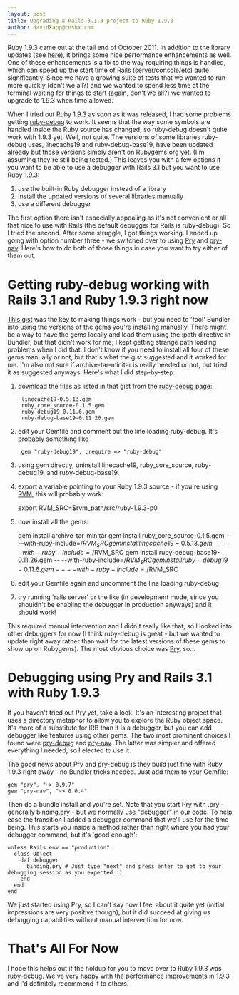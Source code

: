 ```yaml
---
layout: post
title: Upgrading a Rails 3.1.3 project to Ruby 1.9.3
author: davidkapp@coshx.com
---
```

Ruby 1.9.3 came out at the tail end of October 2011. In addition to the library updates (see [here](http://www.ruby-lang.org/en/news/2011/10/31/ruby-1-9-3-p0-is-released/)),
it brings some nice performance enhancements as well. One of these enhancements is a fix to the way requiring things is handled, which can speed up the start time of
Rails (server/console/etc) quite significantly. Since we have a growing suite of tests that we wanted to run more quickly (don't we all?) and we wanted to spend less time
at the terminal waiting for things to start (again, don't we all?) we wanted to upgrade to 1.9.3 when time allowed.

When I tried out Ruby 1.9.3 as soon as it was released, I had some problems getting [ruby-debug](http://bashdb.sourceforge.net/ruby-debug.html) to work. It seems that the way
some symbols are handled inside the Ruby source has changed, so ruby-debug doesn't quite work with 1.9.3 yet. Well, not quite. The versions of some libraries ruby-debug uses,
linecache19 and ruby-debug-base19, have been updated already but those versions simply aren't on Rubygems.org yet. (I'm assuming they're still being tested.) This leaves you with 
a few options if you want to be able to use a debugger with Rails 3.1 but you want to use Ruby 1.9.3:

1. use the built-in Ruby debugger instead of a library
2. install the updated versions of several libraries manually
3. use a different debugger

The first option there isn't especially appealing as it's not convenient or all that nice to use with Rails (the default debugger for Rails is ruby-debug). So I tried the second. After some
struggle, I got things working. I ended up going with option number three - we switched over to using [Pry](http://pry.github.com/) and [pry-nav](https://github.com/nixme/pry-nav). Here's how to do both of those
things in case you want to try either of them out.

Getting ruby-debug working with Rails 3.1 and Ruby 1.9.3 right now
==================================================================

[This gist](https://gist.github.com/1331533) was the key to making things work - but you need to 'fool' Bundler into using the versions of the gems
you're installing manually. There might be a way to have the gems locally and load them using the :path directive in Bundler, but that didn't work for me; I kept getting strange
path loading problems when I did that. I don't know if you need to install all four of these gems manually or not, but that's what the gist suggested and it worked for me. I'm also
not sure if archive-tar-minitar is really needed or not, but tried it as suggested anyways.
Here's what I did step-by-step:

1) download the files as listed in that gist from the [ruby-debug page](http://rubyforge.org/projects/ruby-debug19/):

        linecache19-0.5.13.gem
        ruby_core_source-0.1.5.gem
        ruby-debug19-0.11.6.gem
        ruby-debug-base19-0.11.26.gem

2) edit your Gemfile and comment out the line loading ruby-debug. It's probably something like

        gem "ruby-debug19", :require => "ruby-debug"

3) using gem directly, uninstall linecache19, ruby_core_source, ruby-debug19, and ruby-debug-base19.

4) export a variable pointing to your Ruby 1.9.3 source - if you're using [RVM](http://beginrescueend.com/), this will probably work:

    export RVM_SRC=$rvm_path/src/ruby-1.9.3-p0

5) now install all the gems:

    gem install archive-tar-minitar
    gem install ruby_core_source-0.1.5.gem -- --with-ruby-include=/$RVM_SRC
    gem install linecache19-0.5.13.gem -- --with-ruby-include=/$RVM_SRC
    gem install ruby-debug-base19-0.11.26.gem -- --with-ruby-include=/$RVM_SRC
    gem install ruby-debug19-0.11.6.gem -- --with-ruby-include=/$RVM_SRC

6) edit your Gemfile again and uncomment the line loading ruby-debug

7) try running 'rails server' or the like (in development mode, since you shouldn't be enabling the debugger in production anyways) and it should work!

This required manual intervention and I didn't really like that, so I looked into other debuggers for now (I think ruby-debug is great - but we wanted to update right away rather than
wait for the latest versions of these gems to show up on Rubygems). The most obvious choice was [Pry](http://pry.github.com/), so...


Debugging using Pry and Rails 3.1 with Ruby 1.9.3
=================================================

If you haven't tried out Pry yet, take a look. It's an interesting project that uses a directory metaphor to allow you to explore the Ruby object space. It's more of a 
substitute for IRB than it is a debugger, but you can add debugger like features using other gems. The two most prominent choices I found were [pry-debug](https://github.com/Mon-Ouie/pry_debug) and [pry-nav](https://github.com/nixme/pry-nav). The latter was simpler and offered everything I needed, so I elected to use it.

The good news about Pry and pry-debug is they build just fine with Ruby 1.9.3 right away - no Bundler tricks needed. Just add them to your Gemfile:

    gem "pry", "~> 0.9.7"
    gem "pry-nav", "~> 0.0.4"
    
Then do a bundle install and you're set. Note that you start Pry with <some object>.pry - generally binding.pry - but we normally use "debugger" in our code. To help ease the transition I added a debugger command that we'll use for the time being. This starts you inside a method rather than right where you had your debugger command, but it's 'good enough':

    unless Rails.env == "production"
      class Object
        def debugger
          binding.pry # Just type "next" and press enter to get to your debugging session as you expected :)
        end
      end
    end
    
We just started using Pry, so I can't say how I feel about it quite yet (initial impressions are very positive though), but it did succeed at giving us debugging capabilities
without manual intervention for now.

That's All For Now
==================
 
I hope this helps out if the holdup for you to move over to Ruby 1.9.3 was ruby-debug. We've very happy with the performance improvements in 1.9.3 and I'd definitely recommend it to others.
